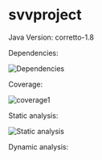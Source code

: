 # svvproject

Java Version: corretto-1.8

Dependencies:

![Dependencies](https://user-images.githubusercontent.com/62440579/144744442-281bb9d9-110d-4866-9515-fb928d120b43.png)

Coverage:

![coverage1](https://user-images.githubusercontent.com/62440579/144744450-25204926-d4d5-4bc0-8864-725a7e4365ce.png)

Static analysis:

![Static analysis](https://user-images.githubusercontent.com/62440579/144745489-9b49b889-e471-4adc-aa6a-1189a298dbeb.png)

Dynamic analysis:
